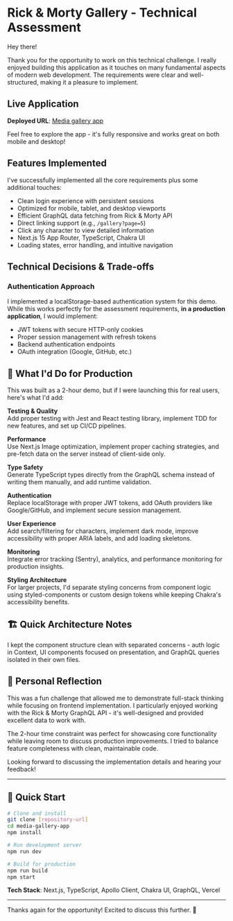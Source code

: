 # Rick & Morty Gallery - Technical Assessment

Hey there!

Thank you for the opportunity to work on this technical challenge. I really
enjoyed building this application as it touches on many fundamental aspects of
modern web development. The requirements were clear and well-structured, making
it a pleasure to implement.

## Live Application

**Deployed URL**:
[Media gallery app](https://media-gallery-app.vercel.app/login)

Feel free to explore the app - it's fully responsive and works great on both
mobile and desktop!

## Features Implemented

I've successfully implemented all the core requirements plus some additional
touches:

- Clean login experience with persistent sessions
- Optimized for mobile, tablet, and desktop viewports
- Efficient GraphQL data fetching from Rick & Morty API
- Direct linking support (e.g., `/gallery?page=5`)
- Click any character to view detailed information
- Next.js 15 App Router, TypeScript, Chakra UI
- Loading states, error handling, and intuitive navigation

## Technical Decisions & Trade-offs

### Authentication Approach

I implemented a localStorage-based authentication system for this demo. While
this works perfectly for the assessment requirements, **in a production
application**, I would implement:

- JWT tokens with secure HTTP-only cookies
- Proper session management with refresh tokens
- Backend authentication endpoints
- OAuth integration (Google, GitHub, etc.)

## 🚀 What I'd Do for Production

This was built as a 2-hour demo, but if I were launching this for real users,
here's what I'd add:

**Testing & Quality**  
Add proper testing with Jest and React testing library, implement TDD for new
features, and set up CI/CD pipelines.

**Performance**  
Use Next.js Image optimization, implement proper caching strategies, and
pre-fetch data on the server instead of client-side only.

**Type Safety**  
Generate TypeScript types directly from the GraphQL schema instead of writing
them manually, and add runtime validation.

**Authentication**  
Replace localStorage with proper JWT tokens, add OAuth providers like
Google/GitHub, and implement secure session management.

**User Experience**  
Add search/filtering for characters, implement dark mode, improve accessibility
with proper ARIA labels, and add loading skeletons.

**Monitoring**  
Integrate error tracking (Sentry), analytics, and performance monitoring for
production insights.

**Styling Architecture**  
For larger projects, I'd separate styling concerns from component logic using
styled-components or custom design tokens while keeping Chakra's accessibility
benefits.

## 🏗 Quick Architecture Notes

I kept the component structure clean with separated concerns - auth logic in
Context, UI components focused on presentation, and GraphQL queries isolated in
their own files.

## 💭 Personal Reflection

This was a fun challenge that allowed me to demonstrate full-stack thinking
while focusing on frontend implementation. I particularly enjoyed working with
the Rick & Morty GraphQL API - it's well-designed and provided excellent data to
work with.

The 2-hour time constraint was perfect for showcasing core functionality while
leaving room to discuss production improvements. I tried to balance feature
completeness with clean, maintainable code.

Looking forward to discussing the implementation details and hearing your
feedback!

---

## 🚀 Quick Start

```bash
# Clone and install
git clone [repository-url]
cd media-gallery-app
npm install

# Run development server
npm run dev

# Build for production
npm run build
npm start
```

**Tech Stack**: Next.js, TypeScript, Apollo Client, Chakra UI, GraphQL, Vercel

---

Thanks again for the opportunity! Excited to discuss this further. 🎉
